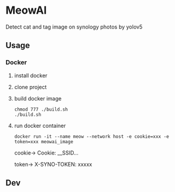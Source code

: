 # MeowAI

Detect cat and tag image on synology photos by yolov5

## Usage

### Docker

1. install docker
2. clone project
3. build docker image

    ```
    chmod 777 ./build.sh
    ./build.sh
    ```

4. run docker container 

    ```shell
    docker run -it --name meow --network host -e cookie=xxx -e token=xxx meowai_image
    ```
    
    cookie-> Cookie: __SSID... 

    token-> X-SYNO-TOKEN: xxxxx


## Dev